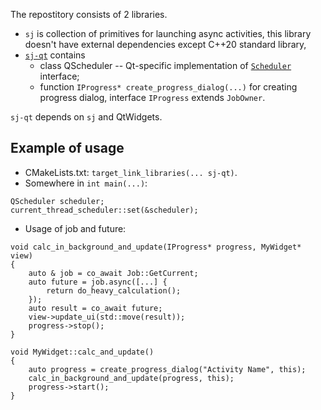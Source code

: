 The repostitory consists of 2 libraries.
* `sj` is collection of primitives for launching async activities, this library doesn't have external dependencies except C++20 standard library,
* [`sj-qt`](https://github.com/AndreyG/sj/tree/master/qt-integration) contains 
   * class QScheduler -- Qt-specific implementation of [`Scheduler`](https://github.com/AndreyG/sj/blob/master/include/sj/scheduler.h#L5) interface;
   * function `IProgress* create_progress_dialog(...)` for creating progress dialog, interface `IProgress` extends `JobOwner`.

`sj-qt` depends on `sj` and QtWidgets.
  
## Example of usage
* CMakeLists.txt: `target_link_libraries(... sj-qt)`.
* Somewhere in `int main(...)`:
```
QScheduler scheduler;
current_thread_scheduler::set(&scheduler);
```
* Usage of job and future:
```
void calc_in_background_and_update(IProgress* progress, MyWidget* view)
{
    auto & job = co_await Job::GetCurrent;
    auto future = job.async([...] {
        return do_heavy_calculation();
    });
    auto result = co_await future;
    view->update_ui(std::move(result));
    progress->stop();
}

void MyWidget::calc_and_update()
{
    auto progress = create_progress_dialog("Activity Name", this);
    calc_in_background_and_update(progress, this);
    progress->start();
}
```
